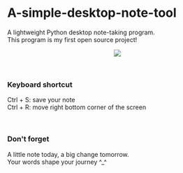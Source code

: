 # A-simple-desktop-note-tool
A lightweight Python desktop note-taking program.  
This program is my first open source project!  

<p align="center">
  <img src="./image/screenshot.png">
</p>

<br>

### Keyboard shortcut
Ctrl + S: save your note  
Ctrl + R: move right bottom corner of the screen  

<br>

### Don't forget
A little note today, a big change tomorrow.  
Your words shape your journey ^_^  
